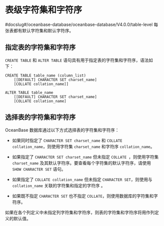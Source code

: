 表级字符集和字符序 
==============================
#docslug#/oceanbase-database/oceanbase-database/V4.0.0/table-level
每张表都有默认字符集和默认字符序。

指定表的字符集和字符序 
--------------------------------

`CREATE TABLE` 和 `ALTER TABLE` 语句具有用于指定表的字符集和字符序，语法如下：

```unknow
CREATE TABLE table_name (column_list)
    [[DEFAULT] CHARACTER SET charset_name]
    [COLLATE collation_name]]

ALTER TABLE table_name
    [[DEFAULT] CHARACTER SET charset_name]
    [COLLATE collation_name]
```



选择表的字符集和字符序 
--------------------------------

OceanBase 数据库通过以下方式选择表的字符集和字符序：

* 如果同时指定了 `CHARACTER SET charset_name` 和 `COLLATE collation_name`，则使用字符集 `charset_name` 和字符序 `collation_name`。

  

* 如果指定了 `CHARACTER SET charset_name` 但未指定 `COLLATE
  `，则使用字符集 `charset_name` 及其默认字符序。要查看每个字符集的默认字符序，请使用 `SHOW CHARACTER SET` 语句。

  

* 如果指定了 `COLLATE collation_name` 但未指定 `CHARACTER SET`，则使用与 `collation_name` 关联的字符集和指定的字符序 。

  

* 如果既不指定 `CHARACTER SET` 也不指定 `COLLATE`，则使用数据库的字符集和字符序。

  




如果在各个列定义中未指定列字符集和字符序，则表的字符集和字符序将用作列定义的默认值。
